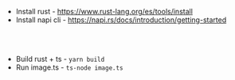 - Install rust - https://www.rust-lang.org/es/tools/install
- Install napi cli - https://napi.rs/docs/introduction/getting-started

<br>
<br>

- Build rust + ts - ``yarn build``
- Run image.ts - ``ts-node image.ts``